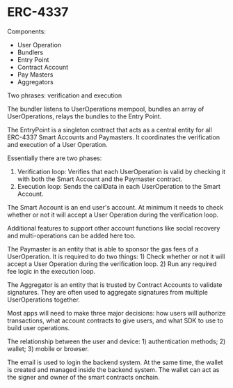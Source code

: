 # ERC-4337

Components:
- User Operation
- Bundlers
- Entry Point
- Contract Account
- Pay Masters
- Aggregators

Two phrases: verification and execution

The bundler listens to UserOperations mempool, bundles an array of UserOperations, relays the bundles to the Entry Point.

The EntryPoint is a singleton contract that acts as a central entity for all ERC-4337 Smart Accounts and Paymasters. It coordinates the verification and execution of a User Operation.

Essentially there are two phases:

1. Verification loop: Verifies that each UserOperation is valid by checking it with both the Smart Account and the Paymaster contract.
2. Execution loop: Sends the callData in each UserOperation to the Smart Account.

The Smart Account is an end user's account. At minimum it needs to check whether or not it will accept a User Operation during the verification loop.

Additional features to support other account functions like social recovery and multi-operations can be added here too.

The Paymaster is an entity that is able to sponsor the gas fees of a UserOperation. It is required to do two things: 1) Check whether or not it will accept a User Operation during the verification loop. 2) Run any required fee logic in the execution loop.

The Aggregator is an entity that is trusted by Contract Accounts to validate signatures. They are often used to aggregate signatures from multiple UserOperations together.

Most apps will need to make three major decisions: how users will authorize transactions, what account contracts to give users, and what SDK to use to build user operations.

The relationship between the user and device: 1) authentication methods; 2) wallet; 3) mobile or browser.


The email is used to login the backend system. At the same time, the wallet is created and managed inside the backend system. The wallet can act as the signer and owner of the smart contracts onchain.
